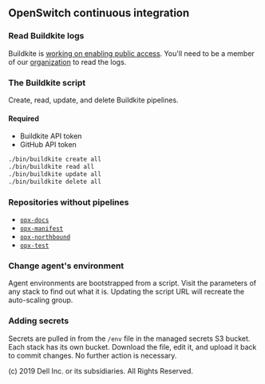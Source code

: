 ## OpenSwitch continuous integration

### Read Buildkite logs

Buildkite is [working on enabling public access](https://github.com/buildkite/feedback/issues/137#issuecomment-360336774). You'll need to be a member of our [organization](https://buildkite.com/opx) to read the logs.

### The Buildkite script

Create, read, update, and delete Buildkite pipelines.

#### Required

- Buildkite API token
- GitHub API token

```bash
./bin/buildkite create all
./bin/buildkite read all
./bin/buildkite update all
./bin/buildkite delete all
```

### Repositories without pipelines

* [`opx-docs`](https://github.com/opx-docs)
* [`opx-manifest`](https://github.com/opx-manifest)
* [`opx-northbound`](https://github.com/opx-northbound)
* [`opx-test`](https://github.com/opx-test)

### Change agent's environment

Agent environments are bootstrapped from a script. Visit the parameters of any stack to find out what it is. Updating the script URL will recreate the auto-scaling group.

### Adding secrets

Secrets are pulled in from the `/env` file in the managed secrets S3 bucket. Each stack has its own bucket. Download the file, edit it, and upload it back to commit changes. No further action is necessary.

(c) 2019 Dell Inc. or its subsidiaries. All Rights Reserved.
